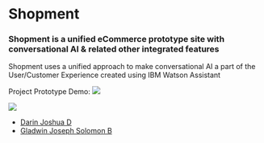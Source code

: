 # Shopment

### Shopment is a unified eCommerce prototype site with conversational AI & related other integrated features

Shopment uses a unified approach to make conversational AI a part of the User/Customer Experience created using IBM Watson Assistant

Project Prototype Demo: <a href="https://shopment.herokuapp.com/"><img src="https://img.shields.io/badge/Deployment-view%20now-blue"></a>

<a href="#"><img src="https://img.shields.io/badge/Contributors-2-brightgreen"></a>

<ul><li><a href="https://github.com/DarinJoshua-dev">Darin Joshua D</a>

<li><a href="https://github.com/GladwinJosephSolomon">Gladwin Joseph Solomon B</a></ul>
